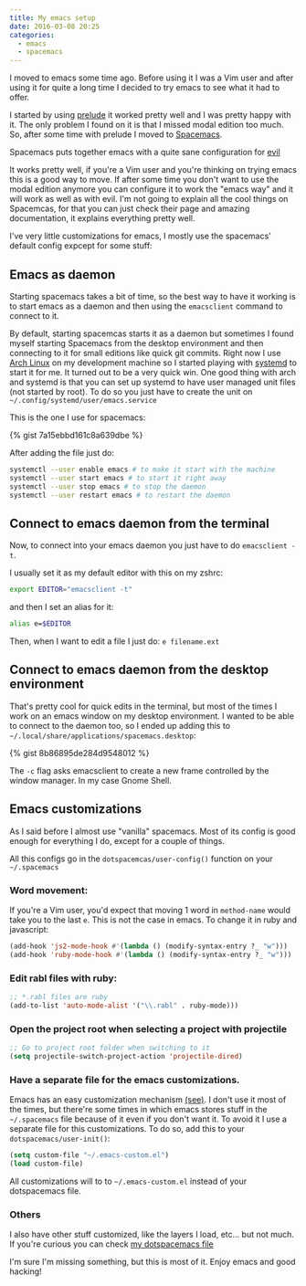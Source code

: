 ```yaml
---
title: My emacs setup
date: 2016-03-08 20:25
categories:
  - emacs
  - spacemacs
---
```


I moved to emacs some time ago. Before using it I was a Vim user and after using
it for quite a long time I decided to try emacs to see what it had to offer.

I started by using [prelude](https://github.com/bbatsov/prelude) it worked
pretty well and I was pretty happy with it. The only problem I found on it is
that I missed modal edition too much. So, after some time with prelude I moved
to [Spacemacs](http://spacemacs.org/).

Spacemacs puts together emacs with a quite sane configuration for
[evil](https://www.emacswiki.org/emacs/Evil)

It works pretty well, if you're a Vim user and you're thinking on trying emacs
this is a good way to move. If after some time you don't want to use the modal
edition anymore you can configure it to work the "emacs way" and it will work as
well as with evil. I'm not going to explain all the cool things on Spacemcas,
for that you can just check their page and amazing documentation, it explains
everything pretty well.

I've very little customizations for emacs, I mostly use the spacemacs' default
config expcept for some stuff:

## Emacs as daemon

Starting spacemacs takes a bit of time, so the best way to have it working is to
start emacs as a daemon and then using the `emacsclient` command to connect to
it.

By default, starting spacemcas starts it as a daemon but sometimes I found
myself starting Spacemacs from the desktop environment and then connecting to it
for small editions like quick git commits. Right now I use
[Arch Linux](https://www.archlinux.org/) on my development machine so I started
playing with [systemd](https://wiki.archlinux.org/index.php/systemd) to start it
for me. It turned out to be a very quick win. One good thing with arch and
systemd is that you can set up systemd to have user managed unit files (not
started by root). To do so you just have to create the unit on
`~/.config/systemd/user/emacs.service`

This is the one I use for spacemacs:

{% gist 7a15ebbd161c8a639dbe %}

After adding the file just do:

```sh
systemctl --user enable emacs # to make it start with the machine
systemctl --user start emacs # to start it right away
systemctl --user stop emacs # to stop the daemon
systemctl --user restart emacs # to restart the daemon
```

## Connect to emacs daemon from the terminal

Now, to connect into your emacs daemon you just have to do `emacsclient -t`.

I usually set it as my default editor with this on my zshrc:

```sh
export EDITOR="emacsclient -t"
```

and then I set an alias for it:

```sh
alias e=$EDITOR
```

Then, when I want to edit a file I just do: `e filename.ext`

## Connect to emacs daemon from the desktop environment

That's pretty cool for quick edits in the terminal, but most of the times I work
on an emacs window on my desktop environment. I wanted to be able to connect to
the daemon too, so I ended up adding this to
`~/.local/share/applications/spacemacs.desktop`:

{% gist 8b86895de284d9548012 %}

The `-c` flag asks emacsclient to create a new frame controlled by the window
manager. In my case Gnome Shell.

## Emacs customizations

As I said before I almost use "vanilla" spacemacs. Most of its config is good
enough for everything I do, except for a couple of things.

All this configs go in the `dotspacemcas/user-config()` function on your `~/.spacemacs`

### Word movement:

If you're a Vim user, you'd expect that moving 1 word in `method-name` would
take you to the last `e`. This is not the case in emacs. To change it in ruby
and javascript:

```lisp
(add-hook 'js2-mode-hook #'(lambda () (modify-syntax-entry ?_ "w")))
(add-hook 'ruby-mode-hook #'(lambda () (modify-syntax-entry ?_ "w")))
```

### Edit rabl files with ruby:

```lisp
;; *.rabl files are ruby
(add-to-list 'auto-mode-alist '("\\.rabl" . ruby-mode)))
```

### Open the project root when selecting a project with projectile

```lisp
;; Go to project root folder when switching to it
(setq projectile-switch-project-action 'projectile-dired)
```

### Have a separate file for the emacs customizations.

Emacs has an easy customization mechanism
[(see)](https://www.gnu.org/software/emacs/manual/html_node/emacs/Easy-Customization.html).
I don't use it most of the times, but there're some times in which emacs stores
stuff in the `~/.spacemacs` file because of it even if you don't want it. To
avoid it I use a separate file for this customizations. To do so, add this to
your `dotspacemacs/user-init()`:

```lisp
(setq custom-file "~/.emacs-custom.el")
(load custom-file)
```

All customizations will to to `~/.emacs-custom.el` instead of your dotspacemacs file.

### Others

I also have other stuff customized, like the layers I load, etc... but not much.
If you're curious you can check
[my dotspacemacs file](https://github.com/franciscoj/dot-files/blob/master/emacs/spacemacs#L1)

I'm sure I'm missing something, but this is most of it. Enjoy emacs and good hacking!
